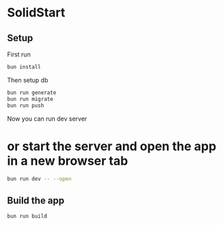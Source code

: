 # SolidStart

## Setup

First run

```bash
bun install 
```

Then setup db
```bash
bun run generate 
bun run migrate 
bun run push 
```

Now you can run dev server

# or start the server and open the app in a new browser tab
```bash
bun run dev -- --open
```

## Build the app
```bash
bun run build 
```
